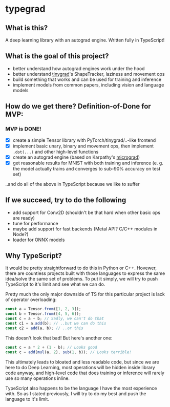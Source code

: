 # typegrad

## What is this?

A deep learning library with an autograd engine. Written fully in TypeScript!

## What is the goal of this project?

- better understand how autograd engines work under the hood
- better understand [tinygrad](https://github.com/tinygrad/tinygrad)'s ShapeTracker, laziness and movement ops
- build something that works and can be used for training and inference
- implement models from common papers, including vision and language models

## How do we get there? Definition-of-Done for MVP:

### MVP is DONE!

- [x] create a simple Tensor library with PyTorch/tinygrad/..-like frontend
- [x] implement basic unary, binary and movement ops, then implement `.dot(...)` and other high-level functions
- [x] create an autograd engine (based on Karpathy's [micrograd](https://github.com/karpathy/micrograd))
- [x] get reasonable results for MNIST with both training and inference (e. g. the model actually trains and converges to sub-90% accuracy on test set)

..and do all of the above in TypeScript because we like to suffer

## If we succeed, try to do the following

- add support for Conv2D (shouldn't be that hard when other basic ops are ready)
- tune for performance
- maybe add support for fast backends (Metal API? C/C++ modules in Node?)
- loader for ONNX models

## Why TypeScript?

It would be pretty straightforward to do this in Python or C++. Hovewer, there are countless projects built with those languages to express the same idea/solve the same set of problems. To put it simply, we will try to push TypeScript to it's limit and see what we can do.

Pretty much the only major downside of TS for this particular project is lack of operator overloading:

```ts
const a = Tensor.from([1, 2, 3]);
const b = Tensor.from([4, 5, 6]);
const c = a + b; // Sadly, we can't do that
const c1 = a.add(b); // ..but we can do this
const c2 = add(a, b); // ..or this
```

This doesn't look that bad! But here's another one:

```ts
const c = a * 2 + (1 - b); // Looks good
const c = add(mul(a, 2), sub(1, b)); // Looks terrible!
```

This ultimately leads to bloated and less readable code, but since we are here to do Deep Learning, most operations will be hidden inside library code anyway, and high-level code that does training or inference will rarely use so many operations inline.

TypeScript also happens to be the language I have the most experience with. So as I stated previously, I will try to do my best and push the language to it's limit.
